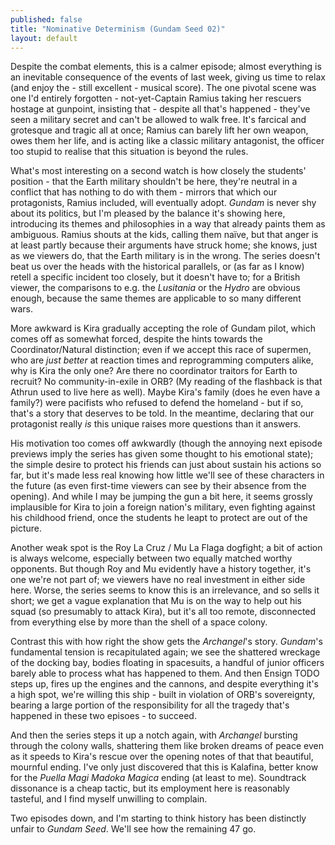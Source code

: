 ```yaml
---
published: false
title: "Nominative Determinism (Gundam Seed 02)"
layout: default
---
```


Despite the combat elements, this is a calmer episode; almost everything is an inevitable consequence of the events of last week, giving us time to relax (and enjoy the - still excellent - musical score). The one pivotal scene was one I'd entirely forgotten - not-yet-Captain Ramius taking her rescuers hostage at gunpoint, insisting that - despite all that's happened - they've seen a military secret and can't be allowed to walk free. It's farcical and grotesque and tragic all at once; Ramius can barely lift her own weapon, owes them her life, and is acting like a classic military antagonist, the officer too stupid to realise that this situation is beyond the rules.

What's most interesting on a second watch is how closely the students' position - that the Earth military shouldn't be here, they're neutral in a conflict that has nothing to do with them - mirrors that which our protagonists, Ramius included, will eventually adopt. *Gundam* is never shy about its politics, but I'm pleased by the balance it's showing here, introducing its themes and philosophies in a way that already paints them as ambiguous. Ramius shouts at the kids, calling them naïve, but that anger is at least partly because their arguments have struck home; she knows, just as we viewers do, that the Earth military is in the wrong. The series doesn't beat us over the heads with the historical parallels, or (as far as I know) retell a specific incident too closely, but it doesn't have to; for a British viewer, the comparisons to e.g. the *Lusitania* or the *Hydro* are obvious enough, because the same themes are applicable to so many different wars.

More awkward is Kira gradually accepting the role of Gundam pilot, which comes off as somewhat forced, despite the hints towards the Coordinator/Natural distinction; even if we accept this race of supermen, who are *just better* at reaction times and reprogramming computers alike, why is Kira the only one? Are there no coordinator traitors for Earth to recruit? No community-in-exile in ORB? (My reading of the flashback is that Athrun used to live here as well). Maybe Kira's family (does he even have a family?) were pacifists who refused to defend the homeland - but if so, that's a story that deserves to be told. In the meantime, declaring that our protagonist really *is* this unique raises more questions than it answers.

His motivation too comes off awkwardly (though the annoying next episode previews imply the series has given some thought to his emotional state); the simple desire to protect his friends can just about sustain his actions so far, but it's made less real knowing how little we'll see of these characters in the future (as even first-time viewers can see by their absence from the opening). And while I may be jumping the gun a bit here, it seems grossly implausible for Kira to join a foreign nation's military, even fighting against his childhood friend, once the students he leapt to protect are out of the picture.

Another weak spot is the Roy La Cruz / Mu La Flaga dogfight; a bit of action is always welcome, especially between two equally matched worthy opponents. But though Roy and Mu evidently have a history together, it's one we're not part of; we viewers have no real investment in either side here. Worse, the series seems to know this is an irrelevance, and so sells it short; we get a vague explanation that Mu is on the way to help out his squad (so presumably to attack Kira), but it's all too remote, disconnected from everything else by more than the shell of a space colony.

Contrast this with how right the show gets the *Archangel*'s story. *Gundam*'s fundamental tension is recapitulated again; we see the shattered wreckage of the docking bay, bodies floating in spacesuits, a handful of junior officers barely able to process what has happened to them. And then Ensign TODO steps up, fires up the engines and the cannons, and despite everything it's a high spot, we're willing this ship - built in violation of ORB's sovereignty, bearing a large portion of the responsibility for all the tragedy that's happened in these two episoes - to succeed.

And then the series steps it up a notch again, with *Archangel* bursting through the colony walls, shattering them like broken dreams of peace even as it speeds to Kira's rescue over the opening notes of that that beautiful, mournful ending. I've only just discovered that this is Kalafina, better know for the *Puella Magi Madoka Magica* ending (at least to me). Soundtrack dissonance is a cheap tactic, but its employment here is reasonably tasteful, and I find myself unwilling to complain.

Two episodes down, and I'm starting to think history has been distinctly unfair to *Gundam Seed*. We'll see how the remaining 47 go.
